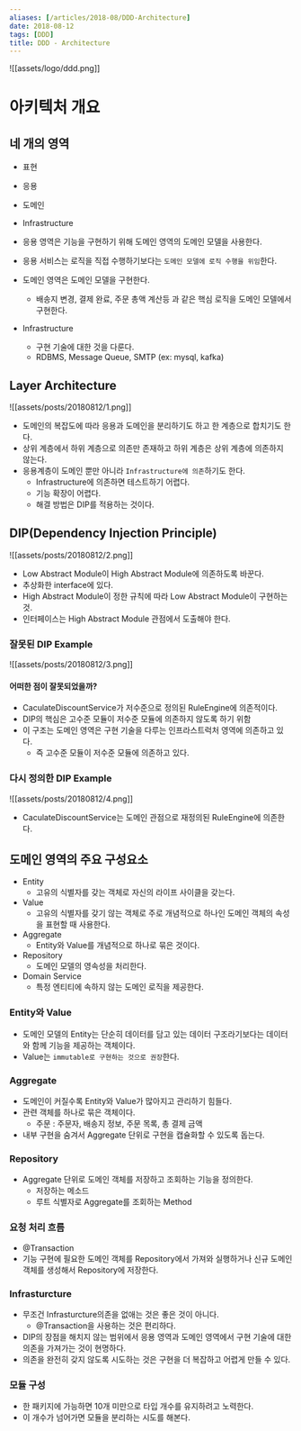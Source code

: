 ```yaml
---
aliases: [/articles/2018-08/DDD-Architecture]
date: 2018-08-12
tags: [DDD]
title: DDD - Architecture
---
```


![[assets/logo/ddd.png]]

# 아키텍처 개요
## 네 개의 영역
- 표현
- 응용
- 도메인
- Infrastructure

- 응용 영역은 기능을 구현하기 위해 도메인 영역의 도메인 모델을 사용한다.
- 응용 서비스는 로직을 직접 수행하기보다는 `도메인 모델에 로직 수행을 위임`한다.
- 도메인 영역은 도메인 모델을 구현한다.
    - 배송지 변경, 결제 완료, 주문 총액 계산등 과 같은 핵심 로직을 도메인 모델에서 구현한다.

- Infrastructure
    - 구현 기술에 대한 것을 다룬다.
    - RDBMS, Message Queue, SMTP (ex: mysql, kafka)

## Layer Architecture

![[assets/posts/20180812/1.png]]

- 도메인의 복잡도에 따라 응용과 도메인을 분리하기도 하고 한 계층으로 합치기도 한다.
- 상위 계층에서 하위 계층으로 의존만 존재하고 하위 계층은 상위 계층에 의존하지 않는다.
- 응용계층이 도메인 뿐만 아니라 `Infrastructure에 의존`하기도 한다.
    - Infrastructure에 의존하면 테스트하기 어렵다.
    - 기능 확장이 어렵다.
    - 해결 방법은 DIP를 적용하는 것이다.


## DIP(Dependency Injection Principle)

![[assets/posts/20180812/2.png]]

- Low Abstract Module이 High Abstract Module에 의존하도록 바꾼다.
- 추상화한 interface에 있다.
- High Abstract Module이 정한 규칙에 따라 Low Abstract Module이 구현하는 것.
- 인터페이스는 High Abstract Module 관점에서 도출해야 한다.

### 잘못된 DIP Example

![[assets/posts/20180812/3.png]]

#### 어떠한 점이 잘못되었을까?
- CaculateDiscountService가 저수준으로 정의된 RuleEngine에 의존적이다.
- DIP의 핵심은 고수준 모듈이 저수준 모듈에 의존하지 않도록 하기 위함
- 이 구조는 도메인 영역은 구현 기술을 다루는 인프라스트럭처 영역에 의존하고 있다.
    - 즉 고수준 모듈이 저수준 모듈에 의존하고 있다.

### 다시 정의한 DIP Example

![[assets/posts/20180812/4.png]]
- CaculateDiscountService는 도메인 관점으로 재정의된 RuleEngine에 의존한다.


## 도메인 영역의 주요 구성요소
- Entity
    - 고유의 식별자를 갖는 객체로 자신의 라이프 사이클을 갖는다.
- Value
    - 고유의 식별자를 갖기 않는 객체로 주로 개념적으로 하나인 도메인 객체의 속성을 표현할 때 사용한다.
- Aggregate
    - Entity와 Value를 개념적으로 하나로 묶은 것이다.
- Repository
    - 도메인 모델의 영속성을 처리한다.
- Domain Service
    - 특정 엔티티에 속하지 않는 도메인 로직을 제공한다.

### Entity와 Value
- 도메인 모델의 Entity는 단순히 데이터를 담고 있는 데이터 구조라기보다는 데이터와 함께 기능을 제공하는 객체이다.
- Value는 `immutable로 구현하는 것으로 권장`한다.

### Aggregate
- 도메인이 커질수록 Entity와 Value가 많아지고 관리하기 힘들다.
- 관련 객체를 하나로 묶은 객체이다.
    - 주문 : 주문자, 배송지 정보, 주문 목록, 총 결제 금액
- 내부 구현을 숨겨서 Aggregate 단위로 구현을 캡슐화할 수 있도록 돕는다.

### Repository
- Aggregate 단위로 도메인 객체를 저장하고 조회하는 기능을 정의한다.
    - 저장하는 메소드
    - 루트 식별자로 Aggregate를 조회하는 Method

### 요청 처리 흐름
- @Transaction
- 기능 구현에 필요한 도메인 객체를 Repository에서 가져와 실행하거나 신규 도메인 객체를 생성해서 Repository에 저장한다.

### Infrasturcture
- 무조건 Infrasturcture의존을 없애는 것은 좋은 것이 아니다.
    - @Transaction을 사용하는 것은 편리하다.
- DIP의 장점을 해치지 않는 범위에서 응용 영역과 도메인 영역에서 구현 기술에 대한 의존을 가져가는 것이 현명하다.
- 의존을 완전히 갖지 않도록 시도하는 것은 구현을 더 복잡하고 어렵게 만들 수 있다.

### 모듈 구성
- 한 패키지에 가능하면 10개 미만으로 타입 개수를 유지하려고 노력한다.
- 이 개수가 넘어가면 모듈을 분리하는 시도를 해본다.
